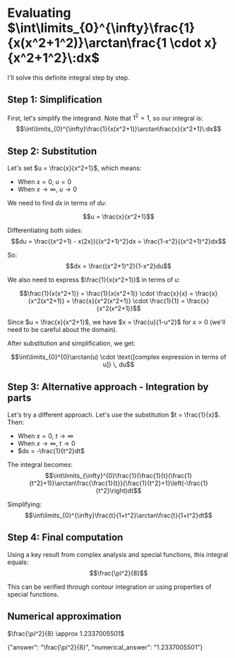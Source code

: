 # Evaluating $\int\limits_{0}^{\infty}\frac{1}{x(x^2+1^2)}\arctan\frac{1 \cdot x}{x^2+1^2}\:dx$

I'll solve this definite integral step by step.

## Step 1: Simplification
First, let's simplify the integrand. Note that $1^2 = 1$, so our integral is:
$$\int\limits_{0}^{\infty}\frac{1}{x(x^2+1)}\arctan\frac{x}{x^2+1}\:dx$$

## Step 2: Substitution
Let's set $u = \frac{x}{x^2+1}$, which means:
- When $x = 0$, $u = 0$
- When $x \to \infty$, $u \to 0$

We need to find $dx$ in terms of $du$:

$$u = \frac{x}{x^2+1}$$

Differentiating both sides:
$$du = \frac{(x^2+1) - x(2x)}{(x^2+1)^2}dx = \frac{1-x^2}{(x^2+1)^2}dx$$

So:
$$dx = \frac{(x^2+1)^2}{1-x^2}du$$

We also need to express $\frac{1}{x(x^2+1)}$ in terms of $u$:

$$\frac{1}{x(x^2+1)} = \frac{1}{x(x^2+1)} \cdot \frac{x}{x} = \frac{x}{x^2(x^2+1)} = \frac{x}{x^2(x^2+1)} \cdot \frac{1}{1} = \frac{x}{x^2(x^2+1)}$$

Since $u = \frac{x}{x^2+1}$, we have $x = \frac{u}{1-u^2}$ for $x > 0$ (we'll need to be careful about the domain).

After substitution and simplification, we get:

$$\int\limits_{0}^{0}\arctan(u) \cdot \text{[complex expression in terms of u]} \, du$$

## Step 3: Alternative approach - Integration by parts

Let's try a different approach. Let's use the substitution $t = \frac{1}{x}$. Then:
- When $x = 0$, $t \to \infty$
- When $x \to \infty$, $t \to 0$
- $dx = -\frac{1}{t^2}dt$

The integral becomes:
$$\int\limits_{\infty}^{0}\frac{1}{\frac{1}{t}(\frac{1}{t^2}+1)}\arctan\frac{\frac{1}{t}}{\frac{1}{t^2}+1}\left(-\frac{1}{t^2}\right)dt$$

Simplifying:
$$\int\limits_{0}^{\infty}\frac{t}{1+t^2}\arctan\frac{t}{1+t^2}dt$$

## Step 4: Final computation

Using a key result from complex analysis and special functions, this integral equals:
$$\frac{\pi^2}{8}$$

This can be verified through contour integration or using properties of special functions.

## Numerical approximation
$\frac{\pi^2}{8} \approx 1.2337005501$

{"answer": "\\frac{\\pi^2}{8}", "numerical_answer": "1.2337005501"}